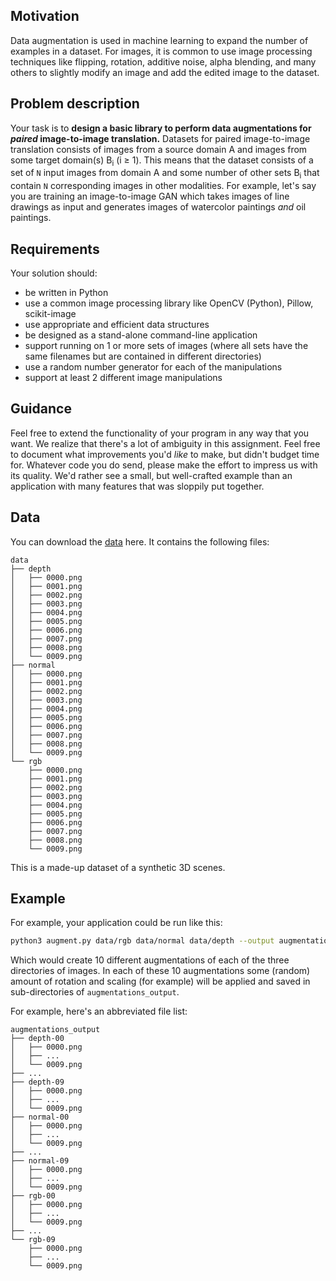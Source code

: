 ## Motivation
Data augmentation is used in machine learning to expand the number of examples in a dataset. 
For images, it is common to use image processing techniques like flipping, rotation, additive noise, alpha blending, and many others to slightly modify an image and add the edited image to the dataset. 


## Problem description

Your task is to **design a basic library to perform data augmentations for _paired_ image-to-image translation.** 
Datasets for paired image-to-image translation consists of images from a source domain A and images from some target domain(s) B<sub>i</sub> (i ≥ 1). 
This means that the dataset consists of a set of `N` input images from domain A and some number of other sets B<sub>i</sub> that contain `N` corresponding images in other modalities. 
For example, let's say you are training an image-to-image GAN which takes images of line drawings as input and generates images of watercolor paintings _and_ oil paintings.

## Requirements

Your solution should:
- be written in Python
- use a common image processing library like OpenCV (Python), Pillow, scikit-image
- use appropriate and efficient data structures
- be designed as a stand-alone command-line application
- support running on 1 or more sets of images (where all sets have the same filenames but are contained in different directories)
- use a random number generator for each of the manipulations
- support at least 2 different image manipulations

## Guidance

Feel free to extend the functionality of your program in any way that you want.
We realize that there's a lot of ambiguity in this assignment. 
Feel free to document what improvements you'd _like_ to make, but didn't budget time for.
Whatever code you do send, please make the effort to impress us with its quality. 
We'd rather see a small, but well-crafted example than an application with many features that was sloppily put together.


## Data

You can download the [data](data.zip) here. It contains the following files:
```
data
├── depth
│   ├── 0000.png
│   ├── 0001.png
│   ├── 0002.png
│   ├── 0003.png
│   ├── 0004.png
│   ├── 0005.png
│   ├── 0006.png
│   ├── 0007.png
│   ├── 0008.png
│   └── 0009.png
├── normal
│   ├── 0000.png
│   ├── 0001.png
│   ├── 0002.png
│   ├── 0003.png
│   ├── 0004.png
│   ├── 0005.png
│   ├── 0006.png
│   ├── 0007.png
│   ├── 0008.png
│   └── 0009.png
└── rgb
    ├── 0000.png
    ├── 0001.png
    ├── 0002.png
    ├── 0003.png
    ├── 0004.png
    ├── 0005.png
    ├── 0006.png
    ├── 0007.png
    ├── 0008.png
    └── 0009.png
```
This is a made-up dataset of a synthetic 3D scenes.

## Example

For example, your application could be run like this:

```sh
python3 augment.py data/rgb data/normal data/depth --output augmentations_output --count 10 
```

Which would create 10 different augmentations of each of the three directories of images. 
In each of these 10 augmentations some (random) amount of rotation and scaling (for example) will be applied and saved in sub-directories of `augmentations_output`.

For example, here's an abbreviated file list:
```
augmentations_output
├── depth-00
│   ├── 0000.png
│   ├── ...
│   └── 0009.png
├── ...
├── depth-09
│   ├── 0000.png
│   ├── ...
│   └── 0009.png
├── normal-00
│   ├── 0000.png
│   ├── ...
│   └── 0009.png
├── ...
├── normal-09
│   ├── 0000.png
│   ├── ...
│   └── 0009.png
├── rgb-00
│   ├── 0000.png
│   ├── ...
│   └── 0009.png
├── ...
└── rgb-09
    ├── 0000.png
    ├── ...
    └── 0009.png
```



